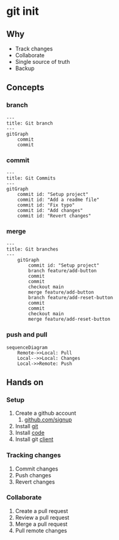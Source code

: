 # git init


## Why

- Track changes
- Collaborate
- Single source of truth
- Backup

## Concepts

### branch

```mermaid
---
title: Git branch
---
gitGraph
    commit
    commit
```

### commit

```mermaid
---
title: Git Commits
---
gitGraph
    commit id: "Setup project"
    commit id: "Add a readme file"
    commit id: "Fix typo"
    commit id: "Add changes"
    commit id: "Revert changes"
```

### merge

```mermaid
---
title: Git branches
---
    gitGraph
        commit id: "Setup project"
        branch feature/add-button
        commit
        commit
        checkout main
        merge feature/add-button
        branch feature/add-reset-button
        commit
        commit
        checkout main
        merge feature/add-reset-button
```

### push and pull

```mermaid
sequenceDiagram
    Remote->>Local: Pull
    Local-->>Local: Changes
    Local->>Remote: Push
```

## Hands on

### Setup

1. Create a github account
    1. [github.com/signup](https://github.com/signup)
1. Install [git](https://git-scm.com/downloads/win)
1. Install [code](https://apps.microsoft.com/detail/xp9khm4bk9fz7q)
1. Install git [client](https://desktop.github.com/download/)

### Tracking changes

1. Commit changes
2. Push changes
3. Revert changes

### Collaborate

1. Create a pull request
2. Review a pull request
3. Merge a pull request
4. Pull remote changes
